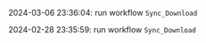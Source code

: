 2024-03-06 23:36:04: run workflow `Sync_Download` 

2024-02-28 23:35:59: run workflow `Sync_Download` 



